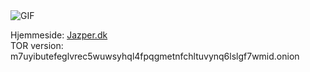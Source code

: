 <img align="center" alt="GIF" src="https://i.pinimg.com/originals/e4/26/70/e426702edf874b181aced1e2fa5c6cde.gif" />  

Hjemmeside: [Jazper.dk](https://jazper.dk)  
TOR version: m7uyibutefeglvrec5wuwsyhql4fpqgmetnfchltuvynq6lslgf7wmid.onion
